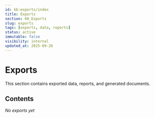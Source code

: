 ```yaml
---
id: kb:exports/index
title: Exports
section: 60_Exports
slug: exports
tags: [exports, data, reports]
status: active
immutable: false
visibility: internal
updated_at: 2025-09-26
---
```


# Exports

This section contains exported data, reports, and generated documents.

## Contents

*No exports yet*
